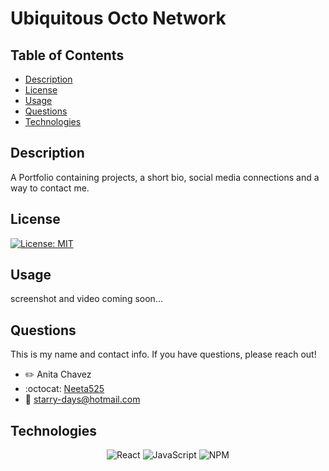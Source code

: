 # Ubiquitous Octo Network


## Table of Contents
- [Description](#description)
- [License](#license)
- [Usage](#usage)
- [Questions](#questions)
- [Technologies](#technologies)

## Description
A Portfolio containing projects, a short bio, social media connections and a way to contact me.  

## License
[![License: MIT](https://img.shields.io/badge/License-MIT-yellow.svg)](https://opensource.org/licenses/MIT)


## Usage
screenshot and video coming soon...




## Questions
This is my name and contact info. If you have questions, please reach out!
- :pencil2: Anita Chavez 
- :octocat: [Neeta525](https://github.com/Neeta525)
- :email: starry-days@hotmail.com

## Technologies

<div align="center">

![React](https://img.shields.io/badge/react-%2320232a.svg?style=for-the-badge&logo=react&logoColor=%2361DAFB)
![JavaScript](https://img.shields.io/badge/javascript-%23323330.svg?style=for-the-badge&logo=javascript&logoColor=%23F7DF1E)
![NPM](https://img.shields.io/badge/NPM-%23000000.svg?style=for-the-badge&logo=npm&logoColor=white)


</div>